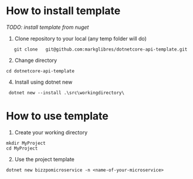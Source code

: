 # How to install template

*TODO: install template from nuget*

 1. Clone repository to your local (any temp folder will do)
   ``` 
      git clone   git@github.com:markglibres/dotnetcore-api-template.git
   ```
 2. Change directory
 ```
 cd dotnetcore-api-template
 ``` 
 4. Install using dotnet new
 ```
  dotnet new --install .\src\workingdirectory\
 ```

# How to use template
1. Create your working directory
```
mkdir MyProject
cd MyProject
```
2. Use the project template
```
dotnet new bizzpomicroservice -n <name-of-your-microservice>
```
